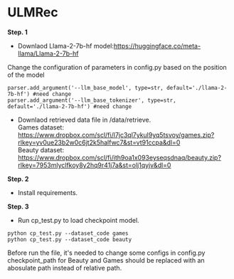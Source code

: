 # ULMRec


**Step. 1**
- Downlaod Llama-2-7b-hf model:https://huggingface.co/meta-llama/Llama-2-7b-hf

Change the configuration of parameters in config.py based on the position of the model
```
parser.add_argument('--llm_base_model', type=str, default='./llama-2-7b-hf') #need change
parser.add_argument('--llm_base_tokenizer', type=str, default='./llama-2-7b-hf') #need change
```

- Downlaod retrieved data file in /data/retrieve.<br />
Games dataset: https://www.dropbox.com/scl/fi/l7jc3ql7ykul9yq5tsvoy/games.zip?rlkey=yv0ue23b2w0c6jt2k5halfwc7&st=vt91ccpa&dl=0<br />
Beauty dataset: https://www.dropbox.com/scl/fi/ith9oa1x093eyseqsdnaq/beauty.zip?rlkey=7953mlyclfkoy8y2hq9r41j7a&st=olj1qyjv&dl=0


**Step. 2**
- Install requirements.

**Step. 3**
- Run cp_test.py to load checkpoint model.
```
python cp_test.py --dataset_code games
python cp_test.py --dataset_code beauty
```

Before run the file, it's needed to change some configs in config.py
checkpoint_path for Beauty and Games should be replaced with an abosulate path instead of relative path.
